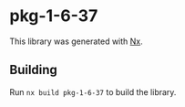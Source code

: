 # pkg-1-6-37

This library was generated with [Nx](https://nx.dev).

## Building

Run `nx build pkg-1-6-37` to build the library.
